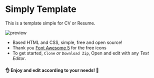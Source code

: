 # Simply Template
This is a template simple for CV or Resume.

![preview](https://i.imgur.com/u9GwWKe.jpg)

- Based HTML and CSS, simple, free and open source!
- Thank you [Font Awesome 5](https://fontawesome.com/icons?d=gallery) for the free icons
- To get started, `Clone` _or_ `Download Zip`, Open and edit with any _Text Editor_.
#### :ok_hand: Enjoy and edit according to your needs! :sparkling_heart:
